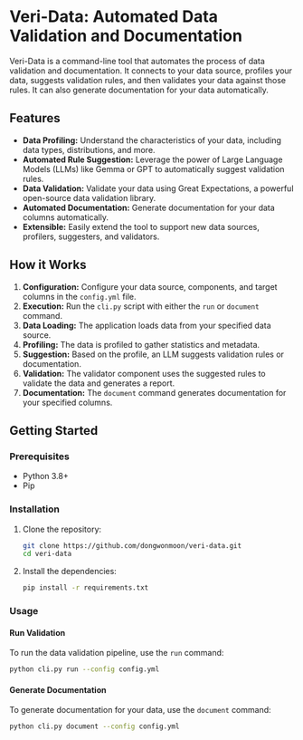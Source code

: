 # Veri-Data: Automated Data Validation and Documentation

Veri-Data is a command-line tool that automates the process of data validation and documentation. It connects to your data source, profiles your data, suggests validation rules, and then validates your data against those rules. It can also generate documentation for your data automatically.

## Features

*   **Data Profiling:** Understand the characteristics of your data, including data types, distributions, and more.
*   **Automated Rule Suggestion:** Leverage the power of Large Language Models (LLMs) like Gemma or GPT to automatically suggest validation rules.
*   **Data Validation:** Validate your data using Great Expectations, a powerful open-source data validation library.
*   **Automated Documentation:** Generate documentation for your data columns automatically.
*   **Extensible:** Easily extend the tool to support new data sources, profilers, suggesters, and validators.

## How it Works

1.  **Configuration:** Configure your data source, components, and target columns in the `config.yml` file.
2.  **Execution:** Run the `cli.py` script with either the `run` or `document` command.
3.  **Data Loading:** The application loads data from your specified data source.
4.  **Profiling:** The data is profiled to gather statistics and metadata.
5.  **Suggestion:** Based on the profile, an LLM suggests validation rules or documentation.
6.  **Validation:** The validator component uses the suggested rules to validate the data and generates a report.
7.  **Documentation:** The `document` command generates documentation for your specified columns.

## Getting Started

### Prerequisites

*   Python 3.8+
*   Pip

### Installation

1.  Clone the repository:
    ```bash
    git clone https://github.com/dongwonmoon/veri-data.git
    cd veri-data
    ```
2.  Install the dependencies:
    ```bash
    pip install -r requirements.txt
    ```

### Usage

#### Run Validation

To run the data validation pipeline, use the `run` command:

```bash
python cli.py run --config config.yml
```

#### Generate Documentation

To generate documentation for your data, use the `document` command:

```bash
python cli.py document --config config.yml
```

